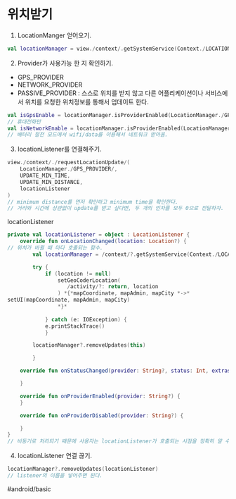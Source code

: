 # 위치받기
1. LocationManger 얻어오기.
```kotlin
val locationManager = view./context/.getSystemService(Context./LOCATION_SERVICE/) as LocationManager
```
2. Provider가 사용가능 한 지 확인하기.
* GPS_PROVIDER
* NETWORK_PROVIDER
* PASSIVE_PROVIDER : 스스로 위치를 받지 않고 다른 어플리케이션이나 서비스에서 위치를 요청한 위치정보를 통해서 업데이트 한다.
```kotlin
val isGpsEnable = locationManager.isProviderEnabled(LocationManager./GPS_PROVIDER/)
// 휴대전화만
val isNetworkEnable = locationManager.isProviderEnabled(LocationManager./NETWORK_PROVIDER/)
// 배터리 절전 모드에서 wifi/data를 이용해서 네트워크 받아옴.

```
3. locationListener를 연결해주기.
```kotlin
view./context/./requestLocationUpdate/(
    LocationManager./GPS_PROVIDER/,
    UPDATE_MIN_TIME,
    UPDATE_MIN_DISTANCE,
    locationListener
)
// minimum distance를 먼저 확인하고 minimum time을 확인한다.
// 거리와 시간에 상관없이 update를 받고 싶다면, 두 개의 인자를 모두 0으로 전달하자.
```
locationListener
```kotlin
private val locationListener = object : LocationListener {
    override fun onLocationChanged(location: Location?) {
// 위치가 바뀔 때 마다 호출되는 함수.
        val locationManager = /context/?.getSystemService(Context./LOCATION_SERVICE/) as LocationManager?

        try {
            if (location != null)
                setGeoCoderLocation(
                   /activity/?: return, location
                ) *{*mapCoordinate, mapAdmin, mapCity *->*
setUI(mapCoordinate, mapAdmin, mapCity)
                *}*
            
			} catch (e: IOException) {
            e.printStackTrace()
        	}

        locationManager?.removeUpdates(this)

    	}

    override fun onStatusChanged(provider: String?, status: Int, extras: Bundle?) {

    }

    override fun onProviderEnabled(provider: String?) {
    }

    override fun onProviderDisabled(provider: String?) {

    }
}
// 비동기로 처리되기 때문에 사용자는 locationListener가 호출되는 시점을 정확히 알 수 없다.
```

4. locationListener 연결 끊기.
```kotlin
locationManager?.removeUpdates(locationListener)
// listener의 이름을 넣어주면 된다.
```
#android/basic